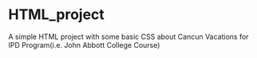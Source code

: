# HTML_project
A simple HTML project with some basic CSS about Cancun Vacations for IPD Program(i.e. John Abbott College Course)

